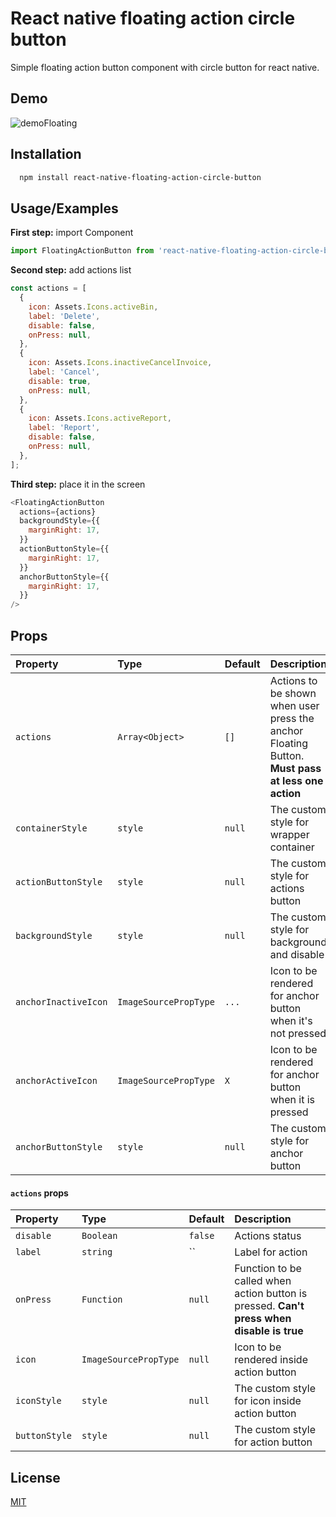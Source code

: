 
# React native floating action circle button

Simple floating action button component with circle button for react native.




## Demo

![demoFloating](https://user-images.githubusercontent.com/80142234/187081864-8d45206c-68bb-458d-9043-e71a65bc6f7c.gif)



## Installation

```bash
  npm install react-native-floating-action-circle-button
```

## Usage/Examples

**First step:** import Component
```javascript
import FloatingActionButton from 'react-native-floating-action-circle-button';
```

**Second step:** add actions list
```javascript
const actions = [
  {
    icon: Assets.Icons.activeBin,
    label: 'Delete',
    disable: false,
    onPress: null,
  },
  {
    icon: Assets.Icons.inactiveCancelInvoice,
    label: 'Cancel',
    disable: true,
    onPress: null,
  },
  {
    icon: Assets.Icons.activeReport,
    label: 'Report',
    disable: false,
    onPress: null,
  },
];
```

**Third step:** place it in the screen
```javascript
<FloatingActionButton 
  actions={actions}
  backgroundStyle={{
    marginRight: 17,
  }}
  actionButtonStyle={{
    marginRight: 17,
  }}
  anchorButtonStyle={{
    marginRight: 17,
  }}
/>
```

## Props

| Property  | Type            | Default | Description                |
| :-------- | :-------        |:---  | :------------------------- |
| `actions` | `Array<Object>` |`[]`  | Actions to be shown when user press the anchor Floating Button. **Must pass at less one action** |
| `containerStyle` | `style`  |`null`| The custom style for wrapper container |
| `actionButtonStyle` | `style` | `null` | The custom style for actions button |
| `backgroundStyle` | `style` | `null` | The custom style for background and disable |
| `anchorInactiveIcon` | `ImageSourcePropType` | `...` | Icon to be rendered for anchor button when it's not pressed |
| `anchorActiveIcon` | `ImageSourcePropType` | `X` | Icon to be rendered for anchor button when it is pressed |
| `anchorButtonStyle` | `style` | `null` | The custom style for anchor button |

#### `actions` props

| Property  | Type            | Default | Description                |
| :-------- | :-------        |:---  | :------------------------- |
| `disable` | `Boolean` |`false`| Actions status |
| `label` | `string`  |``| Label for action |
| `onPress` | `Function` | `null` | Function to be called when action button is pressed. **Can't press when disable is true** |
| `icon` | `ImageSourcePropType` | `null` | Icon to be rendered inside action button |
| `iconStyle` | `style` | `null` | The custom style for icon inside action button |
| `buttonStyle` | `style` | `null` | The custom style for action button |



## License

[MIT](https://choosealicense.com/licenses/mit/)

